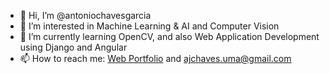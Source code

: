 - 👋 Hi, I’m @antoniochavesgarcia
- 👀 I’m interested in Machine Learning & AI and Computer Vision
- 🌱 I’m currently learning OpenCV, and also Web Application Development using Django and Angular
- 📫 How to reach me: [Web Portfolio](https://antoniochavesgarcia.github.io/) and ajchaves.uma@gmail.com

<!---
antoniochavesgarcia/antoniochavesgarcia is a ✨ special ✨ repository because its `README.md` (this file) appears on your GitHub profile.
You can click the Preview link to take a look at your changes.
--->
